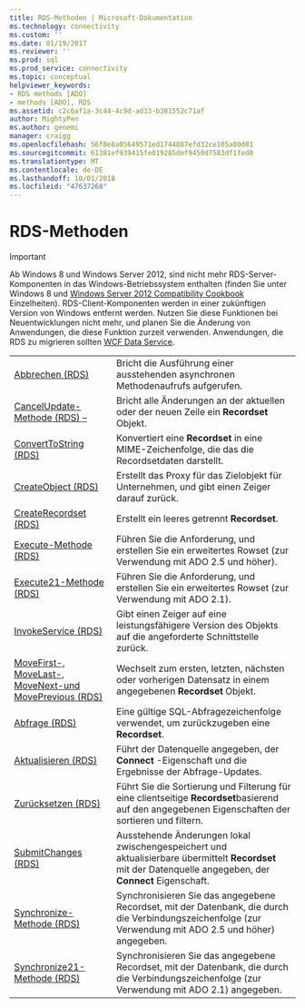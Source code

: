 ```yaml
---
title: RDS-Methoden | Microsoft-Dokumentation
ms.technology: connectivity
ms.custom: ''
ms.date: 01/19/2017
ms.reviewer: ''
ms.prod: sql
ms.prod_service: connectivity
ms.topic: conceptual
helpviewer_keywords:
- RDS methods [ADO]
- methods [ADO], RDS
ms.assetid: c2c6af1a-3c44-4c9d-ad33-b381552c71af
author: MightyPen
ms.author: genemi
manager: craigg
ms.openlocfilehash: 56f8e8a05649571ed1744887efd32ce105a00d81
ms.sourcegitcommit: 61381ef939415fe019285def9450d7583df1fed0
ms.translationtype: MT
ms.contentlocale: de-DE
ms.lasthandoff: 10/01/2018
ms.locfileid: "47637268"
---
```

# <a name="rds-methods"></a>RDS-Methoden
> [!IMPORTANT]
>  Ab Windows 8 und Windows Server 2012, sind nicht mehr RDS-Server-Komponenten in das Windows-Betriebssystem enthalten (finden Sie unter Windows 8 und [Windows Server 2012 Compatibility Cookbook](https://www.microsoft.com/en-us/download/details.aspx?id=27416) Einzelheiten). RDS-Client-Komponenten werden in einer zukünftigen Version von Windows entfernt werden. Nutzen Sie diese Funktionen bei Neuentwicklungen nicht mehr, und planen Sie die Änderung von Anwendungen, die diese Funktion zurzeit verwenden. Anwendungen, die RDS zu migrieren sollten [WCF Data Service](http://go.microsoft.com/fwlink/?LinkId=199565).  
  
|||  
|-|-|  
|[Abbrechen (RDS)](../../../ado/reference/rds-api/cancel-method-rds.md)|Bricht die Ausführung einer ausstehenden asynchronen Methodenaufrufs aufgerufen.|  
|[CancelUpdate-Methode (RDS) –](../../../ado/reference/rds-api/cancelupdate-method-rds.md)|Bricht alle Änderungen an der aktuellen oder der neuen Zeile ein **Recordset** Objekt.|  
|[ConvertToString (RDS)](../../../ado/reference/rds-api/converttostring-method-rds.md)|Konvertiert eine **Recordset** in eine MIME-Zeichenfolge, die das die Recordsetdaten darstellt.|  
|[CreateObject (RDS)](../../../ado/reference/rds-api/createobject-method-rds.md)|Erstellt das Proxy für das Zielobjekt für Unternehmen, und gibt einen Zeiger darauf zurück.|  
|[CreateRecordset (RDS)](../../../ado/reference/rds-api/createrecordset-method-rds.md)|Erstellt ein leeres getrennt **Recordset**.|  
|[Execute-Methode (RDS)](../../../ado/reference/rds-api/execute-method-rds.md)|Führen Sie die Anforderung, und erstellen Sie ein erweitertes Rowset (zur Verwendung mit ADO 2.5 und höher).|  
|[Execute21-Methode (RDS)](../../../ado/reference/rds-api/execute21-method-rds.md)|Führen Sie die Anforderung, und erstellen Sie ein erweitertes Rowset (zur Verwendung mit ADO 2.1).|  
|[InvokeService (RDS)](../../../ado/reference/rds-api/invokeservice-rds.md)|Gibt einen Zeiger auf eine leistungsfähigere Version des Objekts auf die angeforderte Schnittstelle zurück.|  
|[MoveFirst-, MoveLast-, MoveNext-und MovePrevious (RDS)](../../../ado/reference/rds-api/movefirst-movelast-movenext-and-moveprevious-methods-rds.md)|Wechselt zum ersten, letzten, nächsten oder vorherigen Datensatz in einem angegebenen **Recordset** Objekt.|  
|[Abfrage (RDS)](../../../ado/reference/rds-api/query-method-rds.md)|Eine gültige SQL-Abfragezeichenfolge verwendet, um zurückzugeben eine **Recordset**.|  
|[Aktualisieren (RDS)](../../../ado/reference/rds-api/refresh-method-rds.md)|Führt der Datenquelle angegeben, der **Connect** -Eigenschaft und die Ergebnisse der Abfrage-Updates.|  
|[Zurücksetzen (RDS)](../../../ado/reference/rds-api/reset-method-rds.md)|Führt Sie die Sortierung und Filterung für eine clientseitige **Recordset**basierend auf den angegebenen Eigenschaften der sortieren und filtern.|  
|[SubmitChanges (RDS)](../../../ado/reference/rds-api/submitchanges-method-rds.md)|Ausstehende Änderungen lokal zwischengespeichert und aktualisierbare übermittelt **Recordset** mit der Datenquelle angegeben, der **Connect** Eigenschaft.|  
|[Synchronize-Methode (RDS)](../../../ado/reference/rds-api/synchronize-method-rds.md)|Synchronisieren Sie das angegebene Recordset, mit der Datenbank, die durch die Verbindungszeichenfolge (zur Verwendung mit ADO 2.5 und höher) angegeben.|  
|[Synchronize21-Methode (RDS)](../../../ado/reference/rds-api/synchronize21-method-rds.md)|Synchronisieren Sie das angegebene Recordset, mit der Datenbank, die durch die Verbindungszeichenfolge (zur Verwendung mit ADO 2.1) angegeben.|


